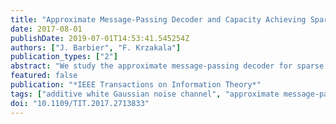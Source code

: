 ```yaml
---
title: "Approximate Message-Passing Decoder and Capacity Achieving Sparse Superposition Codes"
date: 2017-08-01
publishDate: 2019-07-01T14:53:41.545254Z
authors: ["J. Barbier", "F. Krzakala"]
publication_types: ["2"]
abstract: "We study the approximate message-passing decoder for sparse superposition coding on the additive white Gaussian noise channel and extend our preliminary work. We use heuristic statistical-physics-based tools, such as the cavity and the replica methods, for the statistical analysis of the scheme. While superposition codes asymptotically reach the Shannon capacity, we show that our iterative decoder is limited by a phase transition similar to the one that happens in low density parity check codes. We consider two solutions to this problem, that both allow to reach the Shannon capacity: 1) a power allocation strategy and 2) the use of spatial coupling, a novelty for these codes that appears to be promising. We present, in particular, simulations, suggesting that spatial coupling is more robust and allows for better reconstruction at finite code lengths. Finally, we show empirically that the use of a fast Hadamard-based operator allows for an efficient reconstruction, both in terms of computational time and memory, and the ability to deal with very large messages."
featured: false
publication: "*IEEE Transactions on Information Theory*"
tags: ["additive white Gaussian noise channel", "approximate message-passing", "AWGN channels", "capacity achieving", "channel coding", "Channel coding", "compressed sensing", "Compressed sensing", "Couplings", "Decoding", "error-correcting codes", "fast Hadamard operator", "fast Hadamard-based operator", "finite code length reconstruction", "Hadamard codes", "heuristic statistical-physics-based tools", "iterative decoder", "iterative decoding", "low density parity check codes", "message passing", "message-passing decoder", "parity check codes", "Parity check codes", "power allocation", "power allocation strategy", "replica analysis", "Resource management", "Shannon capacity", "sparse superposition codes", "Sparse superposition codes", "spatial coupling", "state evolution"]
doi: "10.1109/TIT.2017.2713833"
---
```


